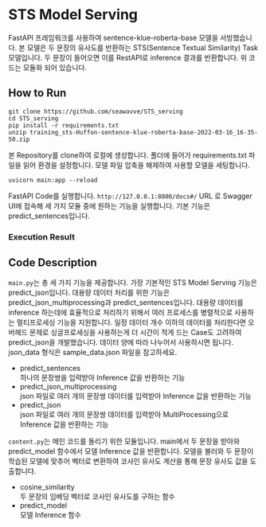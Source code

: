 # STS Model Serving
FastAPI 프레임워크를 사용하여 sentence-klue-roberta-base 모델을 서빙했습니다. 본 모델은 두 문장의 유사도를 반환하는 STS(Sentence Textual Similarity) Task 모델입니다. 두 문장이 들어오면 이를 RestAPI로 inference 결과를 반환합니다. 위 코드는 모듈화 되어 있습니다.
  


## How to Run
``` 
git clone https://github.com/seawavve/STS_serving
cd STS_serving
pip install -r requirements.txt
unzip training_sts-Huffon-sentence-klue-roberta-base-2022-03-16_16-35-50.zip
```
본 Repository를 clone하여 로컬에 생성합니다. 폴더에 들어가 requirements.txt 파일을 읽어 환경을 설정합니다. 모델 파일 압축을 해제하여 사용할 모델을 세팅합니다.

```
uvicorn main:app --reload
```
FastAPI Code를 실행합니다. `http://127.0.0.1:8000/docs#/` URL 로 Swagger UI에 접속해 세 가지 모듈 중에 원하는 기능을 실행합니다. 기본 기능은 predict_sentences입니다.  

### Execution Result




## Code Description
`main.py`는 총 세 가지 기능을 제공합니다. 가장 기본적인 STS Model Serving 기능은 predict_json입니다. 대용량 데이터 처리를 위한 기능은 predict_json_multiprocessing과 predict_sentences입니다. 대용량 데이터를 inference 하는데에 효율적으로 처리하기 위해서 여러 프로세스를 병렬적으로 사용하는 멀티프로세싱 기능을 지원합니다. 일정 데이터 개수 이하의 데이터를 처리한다면 오버헤드 문제로 싱글프로세싱을 사용하는게 더 시간이 적게 드는 Case도 고려하여 predict_json을 개발했습니다. 데이터 양에 따라 나누어서 사용하시면 됩니다. json_data 형식은 sample_data.json 파일을 참고하세요.  
- predict_sentences  
  하나의 문장쌍을 입력받아 Inference 값을 반환하는 기능  
- predict_json_multiprocessing  
  json 파일로 여러 개의 문장쌍 데이터를 입력받아 Inference 값을 반환하는 기능  
- predict_json  
  json 파일로 여러 개의 문장쌍 데이터를 입력받아 MultiProcessing으로 Inference 값을 반환하는 기능  
  

`content.py`는 메인 코드를 돌리기 위한 모듈입니다. main에서 두 문장을 받아와 predict_model 함수에서 모델 Inference 값을 반환합니다. 모델을 불러와 두 문장이 학습된 모델에 맞추어 벡터로 변환하여 코사인 유사도 계산을 통해 문장 유사도 값을 도출합니다.  
- cosine_similarity  
  두 문장의 임베딩 벡터로 코사인 유사도를 구하는 함수   
- predict_model  
  모델 Inference 함수  


